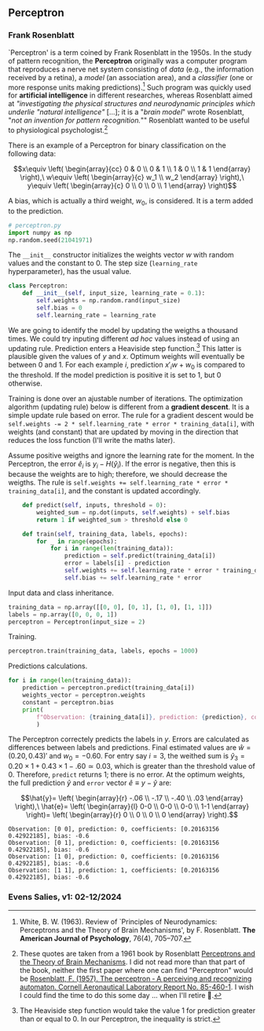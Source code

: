 ## Perceptron

### Frank Rosenblatt

`Perceptron' is a term coined by Frank Rosenblatt in the 1950s. In the study of pattern recognition, the **Perceptron** originally was a computer program that reproduces a nerve net system consisting of *data* (e.g., the information received by a retina), a *model* (an association area), and a *classifier* (one or more response units making predictions).[^1] Such program was quickly used for **artificial intelligence** in different researches, whereas Rosenblatt aimed at *"investigating the physical structures and neurodynamic principles which underlie "natural intelligence"* [...]; it is a "*brain model*" wrote Rosenblatt, "*not an invention for pattern recognition.*"" Rosenblatt wanted to be useful to physiological psychologist.[^2]

[^1]: White, B. W. (1963). Review of `Principles of Neurodynamics: Perceptrons and the Theory of Brain Mechanisms', by F. Rosenblatt. **The American Journal of Psychology**, 76(4), 705–707.
[^2]: These quotes are taken from a 1961 book by Rosenblatt [Perceptrons and the Theory of Brain Mechanisms](ishttps://safari.ethz.ch/digitaltechnik/spring2018/lib/exe/fetch.php?media=neurodynamics1962rosenblatt.pdf). I did not read more than that part of the book, neither the first paper where one can find "Perceptron" would be [Rosenblatt, F. (1957). The perceptron &#8209; A perceiving and recognizing automaton. Cornell Aeronautical Laboratory Report No. 85-460-1](https://bpb-us-e2.wpmucdn.com/websites.umass.edu/dist/a/27637/files/2016/03/rosenblatt-1957.pdf). I wish I could find the time to do this some day ... when I'll retire 👴.

There is an example of a Perceptron for binary classification on the following data:

```math
x\equiv
    \left(
        \begin{array}{cc} 0 & 0 \\ 0 & 1 \\ 1 & 0 \\ 1 & 1 \end{array}
    \right),\
w\equiv
    \left(
        \begin{array}{c} w_1 \\ w_2 \end{array}    
    \right),\
y\equiv
    \left(
        \begin{array}{c} 0 \\ 0 \\ 0 \\ 1 \end{array}    
    \right)
```

A bias, which is actually a third weight, $w_0$, is considered. It is a term added to the prediction.

```python
# perceptron.py
import numpy as np
np.random.seed(21041971)
```

The `__init__` constructor initializes the weights vector $w$ with random values and the constant to 0. The step size (`learning_rate` hyperparameter), has the usual value.

```python
class Perceptron:
    def __init__(self, input_size, learning_rate = 0.1):
        self.weights = np.random.rand(input_size)
        self.bias = 0
        self.learning_rate = learning_rate
```

We are going to identify the model by updating the weigths a thousand times. We could try inputing different *ad hoc* values instead of using an updating rule. Prediction enters a Heaviside step function.[^3] This latter is plausible given the values of $y$ and $x$. Optimum weights will eventually be between 0 and 1. For each example $i$, prediction $x'_iw+w_0$ is compared to the threshold. If the model prediction is positive it is set to 1, but 0 otherwise.

Training is done over an ajustable number of iterations. The optimization algorithm (updating rule) below is different from a __gradient descent__. It is a simple update rule based on error. The rule for a gradient descent would be ```self.weights -= 2 * self.learning_rate * error * training_data[i]```, with weights (and constant) that are updated by moving in the direction that reduces the loss function (I'll write the maths later).

Assume positive weigths and ignore the learning rate for the moment. In the Perceptron, the error $\hat{e}_i$ is $y_i-H(\hat{y}_i)$. If the error is negative, then this is because the weights are to high; therefore, we should decrease the weigths. The rule is ```self.weights += self.learning_rate * error * training_data[i]```, and the constant is updated accordingly.

```python
    def predict(self, inputs, threshold = 0):
        weighted_sum = np.dot(inputs, self.weights) + self.bias
        return 1 if weighted_sum > threshold else 0

    def train(self, training_data, labels, epochs):
        for _ in range(epochs):
            for i in range(len(training_data)):
                prediction = self.predict(training_data[i])
                error = labels[i] - prediction
                self.weights += self.learning_rate * error * training_data[i]
                self.bias += self.learning_rate * error
```
Input data and class inheritance.

```python
training_data = np.array([[0, 0], [0, 1], [1, 0], [1, 1]])
labels = np.array([0, 0, 0, 1])
perceptron = Perceptron(input_size = 2)
```

Training.

```python
perceptron.train(training_data, labels, epochs = 1000)
```

Predictions calculations.

```python
for i in range(len(training_data)):
    prediction = perceptron.predict(training_data[i])
    weights_vector = perceptron.weights
    constant = perceptron.bias
    print(
        f"Observation: {training_data[i]}, prediction: {prediction}, coefficients: {weights_vector}, bias: {constant}"
        )
```

The Perceptron correctely predicts the labels in $y$. Errors are calculated as differences between labels and predictions. Final estimated values are $\hat{w}=(0.20, 0.43)'$ and $w_0=-0.60$. For entry say $i=3$, the weithed sum is $\hat{y}_3=0.20\times 1+0.43\times 1-.60\simeq 0.03$, which is greater than the threshold value of 0. Therefore, `predict` returns 1; there is no error. At the optimum weights, the full prediction $\hat{y}$ and `error` vector $\hat{e}\equiv y-\hat{y}$ are:

```math
\hat{y}=
    \left(
        \begin{array}{r}
        -.06 \\
        -.17 \\
        -.40 \\
         .03
        \end{array}    
    \right),\
\hat{e}=
    \left(
        \begin{array}{l}
        0-0 \\
        0-0 \\
        0-0 \\
        1-1
        \end{array}    
    \right)=
        \left(
        \begin{array}{r}
        0 \\
        0 \\
        0 \\
        0
        \end{array}    
    \right).
```

```
Observation: [0 0], prediction: 0, coefficients: [0.20163156 0.42922185], bias: -0.6
Observation: [0 1], prediction: 0, coefficients: [0.20163156 0.42922185], bias: -0.6
Observation: [1 0], prediction: 0, coefficients: [0.20163156 0.42922185], bias: -0.6
Observation: [1 1], prediction: 1, coefficients: [0.20163156 0.42922185], bias: -0.6
```
[^3]: The Heaviside step function would take the value 1 for prediction greater than or equal to 0. In our Perceptron, the inequality is strict.

###   Evens Salies, v1: 02-12/2024
